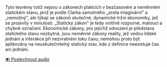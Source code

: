 
Tyto teorémy totiž nejsou o zákonech platících v bezčasovém a neměnném statickém stavu, jenž je podle Clarka samotného „zcela imaginární" a „nemožný", ale týkají se zákonů skutečné, dynamické tržní ekonomiky, jež se projevily v minulosti. „Statický zákon" je tedy vnitřně rozporné, matoucí a chybné označení. Ekonomické zákony, pro jejichž odvození je představa statického stavu nezbytná, jsou neměnné zákony reality, jež vedou lidské jednání a interakce při nezvratném toku času; nemohou proto být aplikovány na neuskutečnitelný statický stav, kde z definice neexistuje čas ani jednání.

[🔊 Poslechnout audio](/data/7-paragraphs/audio/chapter_184/para_005-Tyto-teormy-toti-nejsou-o-zkonech-platcch-v-b.mp3)
